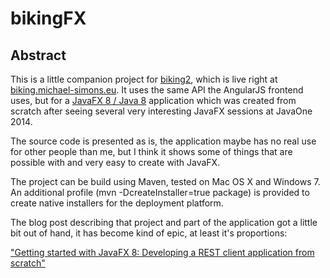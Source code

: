 # bikingFX

## Abstract

This is a little companion project for [biking2][1], which is live right at [biking.michael-simons.eu][2]. It uses the same API the AngularJS frontend uses, but for a [JavaFX 8 / Java 8][3] application which was created from scratch after seeing several very interesting JavaFX sessions at JavaOne 2014. 

The source code is presented as is, the application maybe has no real use for other people than me, but I think it shows some of things that are possible with and very easy to create with JavaFX.

The project can be build using Maven, tested on Mac OS X and Windows 7. An additional profile (mvn -DcreateInstaller=true package) is provided to create native installers for the deployment platform.

The blog post describing that project and part of the application got a little bit out of hand, it has become kind of epic, at least it's proportions:

["Getting started with JavaFX 8: Developing a REST client application from scratch"][4]

[1]: https://github.com/michael-simons/biking2
[2]: http://biking.michael-simons.eu
[3]: http://docs.oracle.com/javase/8/javafx/get-started-tutorial/jfx-overview.htm
[4]: http://info.michael-simons.eu/2014/10/22/getting-started-with-javafx-8-developing-a-rest-client-application-from-scratch/